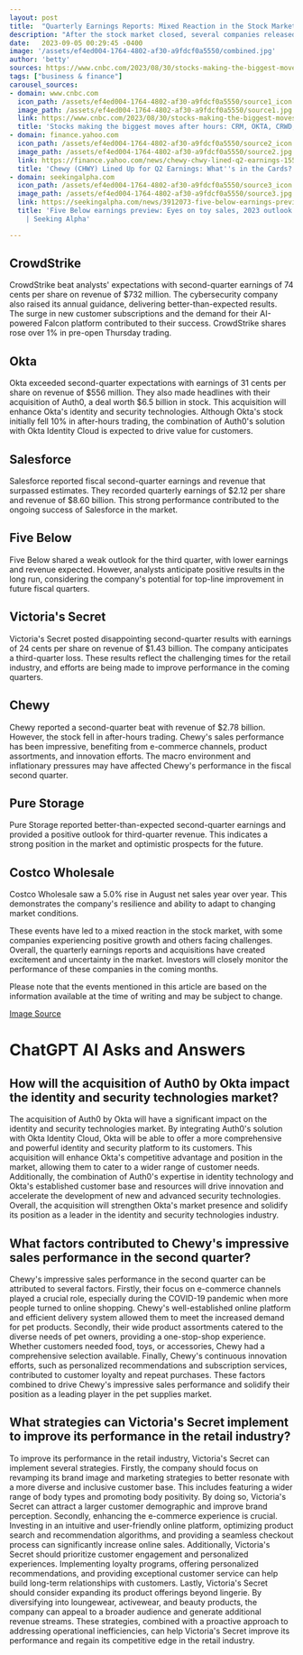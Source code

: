 ```yaml
---
layout: post
title:  "Quarterly Earnings Reports: Mixed Reaction in the Stock Market"
description: "After the stock market closed, several companies released their quarterly earnings reports, causing fluctuations in their stock prices after hours. Let's take a closer look at the highlights and the impact on the market."
date:   2023-09-05 00:29:45 -0400
image: '/assets/ef4ed004-1764-4802-af30-a9fdcf0a5550/combined.jpg'
author: 'betty'
sources: https://www.cnbc.com/2023/08/30/stocks-making-the-biggest-moves-after-hours-crm-okta-crwd-five.html https://finance.yahoo.com/news/chewy-chwy-lined-q2-earnings-155900950.html https://seekingalpha.com/news/3912073-five-below-earnings-preview-eyes-on-toy-sales-2023-outlook https://www.nytimes.com/2010/11/19/business/19shop.html https://ca.finance.yahoo.com/news/crowdstrike-raises-guidance-q2-beat-064420962.html https://www.msspalert.com/news/okta-acquires-auth0
tags: ["business & finance"]
carousel_sources:
- domain: www.cnbc.com
  icon_path: /assets/ef4ed004-1764-4802-af30-a9fdcf0a5550/source1_icon.jpg
  image_path: /assets/ef4ed004-1764-4802-af30-a9fdcf0a5550/source1.jpg
  link: https://www.cnbc.com/2023/08/30/stocks-making-the-biggest-moves-after-hours-crm-okta-crwd-five.html
  title: 'Stocks making the biggest moves after hours: CRM, OKTA, CRWD, FIVE'
- domain: finance.yahoo.com
  icon_path: /assets/ef4ed004-1764-4802-af30-a9fdcf0a5550/source2_icon.jpg
  image_path: /assets/ef4ed004-1764-4802-af30-a9fdcf0a5550/source2.jpg
  link: https://finance.yahoo.com/news/chewy-chwy-lined-q2-earnings-155900950.html
  title: 'Chewy (CHWY) Lined Up for Q2 Earnings: What''s in the Cards?'
- domain: seekingalpha.com
  icon_path: /assets/ef4ed004-1764-4802-af30-a9fdcf0a5550/source3_icon.jpg
  image_path: /assets/ef4ed004-1764-4802-af30-a9fdcf0a5550/source3.jpg
  link: https://seekingalpha.com/news/3912073-five-below-earnings-preview-eyes-on-toy-sales-2023-outlook
  title: 'Five Below earnings preview: Eyes on toy sales, 2023 outlook (NASDAQ:FIVE)
    | Seeking Alpha'

---
```


## CrowdStrike

CrowdStrike beat analysts' expectations with second-quarter earnings of 74 cents per share on revenue of $732 million. The cybersecurity company also raised its annual guidance, delivering better-than-expected results. The surge in new customer subscriptions and the demand for their AI-powered Falcon platform contributed to their success. CrowdStrike shares rose over 1% in pre-open Thursday trading.

## Okta

Okta exceeded second-quarter expectations with earnings of 31 cents per share on revenue of $556 million. They also made headlines with their acquisition of Auth0, a deal worth $6.5 billion in stock. This acquisition will enhance Okta's identity and security technologies. Although Okta's stock initially fell 10% in after-hours trading, the combination of Auth0's solution with Okta Identity Cloud is expected to drive value for customers.

## Salesforce

Salesforce reported fiscal second-quarter earnings and revenue that surpassed estimates. They recorded quarterly earnings of $2.12 per share and revenue of $8.60 billion. This strong performance contributed to the ongoing success of Salesforce in the market.

## Five Below

Five Below shared a weak outlook for the third quarter, with lower earnings and revenue expected. However, analysts anticipate positive results in the long run, considering the company's potential for top-line improvement in future fiscal quarters.

## Victoria's Secret

Victoria's Secret posted disappointing second-quarter results with earnings of 24 cents per share on revenue of $1.43 billion. The company anticipates a third-quarter loss. These results reflect the challenging times for the retail industry, and efforts are being made to improve performance in the coming quarters.

## Chewy

Chewy reported a second-quarter beat with revenue of $2.78 billion. However, the stock fell in after-hours trading. Chewy's sales performance has been impressive, benefiting from e-commerce channels, product assortments, and innovation efforts. The macro environment and inflationary pressures may have affected Chewy's performance in the fiscal second quarter.

## Pure Storage

Pure Storage reported better-than-expected second-quarter earnings and provided a positive outlook for third-quarter revenue. This indicates a strong position in the market and optimistic prospects for the future.

## Costco Wholesale

Costco Wholesale saw a 5.0% rise in August net sales year over year. This demonstrates the company's resilience and ability to adapt to changing market conditions.

These events have led to a mixed reaction in the stock market, with some companies experiencing positive growth and others facing challenges. Overall, the quarterly earnings reports and acquisitions have created excitement and uncertainty in the market. Investors will closely monitor the performance of these companies in the coming months.

Please note that the events mentioned in this article are based on the information available at the time of writing and may be subject to change.

[Image Source](https://www.shutterstock.com/image-photo/stock-market-trading-concept-technical-numbers-1033477481)


# ChatGPT AI Asks and Answers
## How will the acquisition of Auth0 by Okta impact the identity and security technologies market?
The acquisition of Auth0 by Okta will have a significant impact on the identity and security technologies market. By integrating Auth0's solution with Okta Identity Cloud, Okta will be able to offer a more comprehensive and powerful identity and security platform to its customers. This acquisition will enhance Okta's competitive advantage and position in the market, allowing them to cater to a wider range of customer needs. Additionally, the combination of Auth0's expertise in identity technology and Okta's established customer base and resources will drive innovation and accelerate the development of new and advanced security technologies. Overall, the acquisition will strengthen Okta's market presence and solidify its position as a leader in the identity and security technologies industry.

## What factors contributed to Chewy's impressive sales performance in the second quarter?
Chewy's impressive sales performance in the second quarter can be attributed to several factors. Firstly, their focus on e-commerce channels played a crucial role, especially during the COVID-19 pandemic when more people turned to online shopping. Chewy's well-established online platform and efficient delivery system allowed them to meet the increased demand for pet products. Secondly, their wide product assortments catered to the diverse needs of pet owners, providing a one-stop-shop experience. Whether customers needed food, toys, or accessories, Chewy had a comprehensive selection available. Finally, Chewy's continuous innovation efforts, such as personalized recommendations and subscription services, contributed to customer loyalty and repeat purchases. These factors combined to drive Chewy's impressive sales performance and solidify their position as a leading player in the pet supplies market.

## What strategies can Victoria's Secret implement to improve its performance in the retail industry?
To improve its performance in the retail industry, Victoria's Secret can implement several strategies. Firstly, the company should focus on revamping its brand image and marketing strategies to better resonate with a more diverse and inclusive customer base. This includes featuring a wider range of body types and promoting body positivity. By doing so, Victoria's Secret can attract a larger customer demographic and improve brand perception. Secondly, enhancing the e-commerce experience is crucial. Investing in an intuitive and user-friendly online platform, optimizing product search and recommendation algorithms, and providing a seamless checkout process can significantly increase online sales. Additionally, Victoria's Secret should prioritize customer engagement and personalized experiences. Implementing loyalty programs, offering personalized recommendations, and providing exceptional customer service can help build long-term relationships with customers. Lastly, Victoria's Secret should consider expanding its product offerings beyond lingerie. By diversifying into loungewear, activewear, and beauty products, the company can appeal to a broader audience and generate additional revenue streams. These strategies, combined with a proactive approach to addressing operational inefficiencies, can help Victoria's Secret improve its performance and regain its competitive edge in the retail industry.

